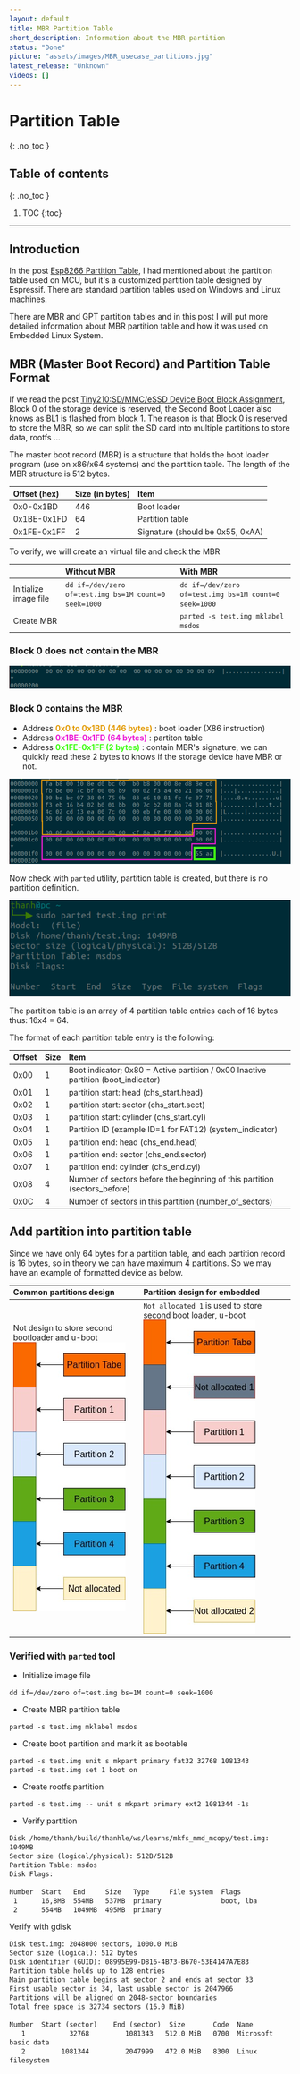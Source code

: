 ```yaml
---
layout: default
title: MBR Partition Table
short_description: Information about the MBR partition
status: "Done"
picture: "assets/images/MBR_usecase_partitions.jpg"
latest_release: "Unknown"
videos: []
---
```


# Partition Table

{: .no_toc }

## Table of contents
{: .no_toc }

1. TOC
{:toc}

-----------------------------------
## Introduction

In the post [Esp8266 Partition Table](../embedded/esp8266/flash_map.md), I had mentioned about the partition table used on MCU, but it's a customized partition table designed by Espressif. There are standard partition tables used on Windows and Linux machines.

There are MBR and GPT partition tables and in this post I will put more detailed information about MBR partition table and how it was used on Embedded Linux System.

## MBR (Master Boot Record) and Partition Table Format

If we read the post [Tiny210:SD/MMC/eSSD Device Boot Block Assignment](https://thanhle.me/docs/uboot_kernel/2_tiny210/tiny210_information.html#sdmmcessd-device-boot-block-assignment), Block 0 of the storage device is reserved, the Second Boot Loader also knows as BL1 is flashed from block 1. The reason is that Block 0  is reserved to store the MBR, so we can split the SD card into multiple partitions to store data, rootfs ...

The master boot record (MBR) is a structure that holds the boot loader program (use on x86/x64 systems) and the partition table. The length of the MBR structure is 512 bytes.

|Offset (hex)|Size (in bytes)|Item|
|:-------------|:------------- |:---|
|0x0-0x1BD|446|Boot loader|
|0x1BE-0x1FD|64|Partition table|
|0x1FE-0x1FF|2|Signature (should be 0x55, 0xAA)|

To verify, we will create an virtual file and check the MBR

||Without MBR|With MBR|
|:-------------|:------------- |:---|
|Initialize image file|`dd if=/dev/zero of=test.img bs=1M count=0 seek=1000`|`dd if=/dev/zero of=test.img bs=1M count=0 seek=1000`|
|Create MBR||`parted -s test.img mklabel msdos`|

### Block 0 does not contain the MBR

![MBR_no_data](../../assets/images/MBR_no_data.jpg)

### Block 0 contains the MBR

- Address<span style="color:#e39c09"> <b>0x0 to 0x1BD (446 bytes)</b></span> : boot loader (X86 instruction)
- Address<span style="color:#ed1bd7"> <b>0x1BE-0x1FD (64 bytes)</b></span> : partiton table
- Address<span style="color:#41fd16"> <b>0x1FE-0x1FF (2 bytes)</b></span> : contain MBR's signature, we can quickly read these 2 bytes to knows if the storage device have MBR or not.

![MBR_partition_table](../../assets/images/MBR_partition_table.jpg)

Now check with `parted` utility, partition table is created, but there is no partition definition.

![MBR_test_parted](../../assets/images/MBR_test_parted.jpg)

The partition table is an array of 4 partition table entries each of 16 bytes thus: 16x4 = 64.

The format of each partition table entry is the following:

|Offset|Size|Item|
|:-------------|:------------- |:---|
|0x00|1|Boot indicator; 0x80 = Active partition / 0x00 Inactive partition (boot_indicator)|
|0x01|1|partition start: head (chs_start.head)|
|0x02|1|partition start: sector (chs_start.sect)|
|0x03|1|partition start: cylinder (chs_start.cyl)|
|0x04|1|Partition ID (example ID=1 for FAT12) (system_indicator)|
|0x05|1|partition end: head (chs_end.head)|
|0x06|1|partition end: sector (chs_end.sector)|
|0x07|1|partition end: cylinder (chs_end.cyl)|
|0x08|4|Number of sectors before the beginning of this partition (sectors_before)|
|0x0C|4|Number of sectors in this partition (number_of_sectors)|

## Add partition into partition table

Since we have only 64 bytes for a partition table, and each partition record is 16 bytes, so in theory we can have maximum 4 partitions. So we may have an example of formatted device as below.

|Common partitions design|Partition design for embedded |
|:---|:---|
|Not design to store second bootloader and u-boot<br>![MBR_theory_partitions](../../assets/images/MBR_theory_partitions.jpg)|`Not allocated 1` is used to store second boot loader, u-boot<br>![MBR_usecase_partitions](../../assets/images/MBR_usecase_partitions.jpg)|

### Verified with `parted` tool

- Initialize image file

```
dd if=/dev/zero of=test.img bs=1M count=0 seek=1000
```

- Create MBR partition table

```
parted -s test.img mklabel msdos
```

- Create boot partition and mark it as bootable

```
parted -s test.img unit s mkpart primary fat32 32768 1081343
parted -s test.img set 1 boot on
```

- Create rootfs partition

```
parted -s test.img -- unit s mkpart primary ext2 1081344 -1s
```

- Verify partition

```
Disk /home/thanh/build/thanhle/ws/learns/mkfs_mmd_mcopy/test.img: 1049MB
Sector size (logical/physical): 512B/512B
Partition Table: msdos
Disk Flags:

Number  Start   End     Size   Type     File system  Flags
 1      16,8MB  554MB   537MB  primary               boot, lba
 2      554MB   1049MB  495MB  primary

```

Verify with gdisk

```
Disk test.img: 2048000 sectors, 1000.0 MiB
Sector size (logical): 512 bytes
Disk identifier (GUID): 08995E99-D816-4B73-B670-53E4147A7E83
Partition table holds up to 128 entries
Main partition table begins at sector 2 and ends at sector 33
First usable sector is 34, last usable sector is 2047966
Partitions will be aligned on 2048-sector boundaries
Total free space is 32734 sectors (16.0 MiB)

Number  Start (sector)    End (sector)  Size       Code  Name
   1           32768         1081343   512.0 MiB   0700  Microsoft basic data
   2         1081344         2047999   472.0 MiB   8300  Linux filesystem
```
